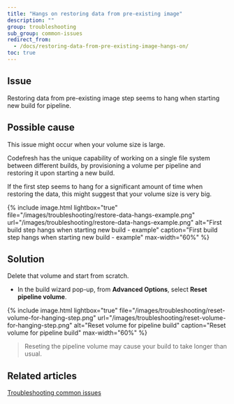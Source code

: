 ```yaml
---
title: "Hangs on restoring data from pre-existing image"
description: ""
group: troubleshooting
sub_group: common-issues
redirect_from:
  - /docs/restoring-data-from-pre-existing-image-hangs-on/
toc: true
---
```


## Issue

Restoring data from pre-existing image step seems to hang when starting new build for pipeline.

## Possible cause

This issue might occur when your volume size is large.

Codefresh has the unique capability of working on a single file system between different builds, by provisioning a volume per pipeline and restoring it upon starting a new build. 

If the first step seems to hang for a significant amount of time when restoring the data, this might suggest that your volume size is very big. 

{% include 
image.html 
lightbox="true" 
file="/images/troubleshooting/restore-data-hangs-example.png" 
url="/images/troubleshooting/restore-data-hangs-example.png"
alt="First build step hangs when starting new build - example" 
caption="First build step hangs when starting new build - example" 
max-width="60%"
%}

## Solution
Delete that volume and start from scratch.
* In the build wizard pop-up, from **Advanced Options**, select **Reset pipeline volume**.

{% include 
image.html 
lightbox="true" 
file="/images/troubleshooting/reset-volume-for-hanging-step.png" 
url="/images/troubleshooting/reset-volume-for-hanging-step.png"
alt="Reset volume for pipeline build" 
caption="Reset volume for pipeline build" 
max-width="60%"
%}

>Reseting the pipeline volume may cause your build to take longer than usual.


## Related articles
[Troubleshooting common issues]({{site.baseurl}}/docs/troubleshooting/common-issues)